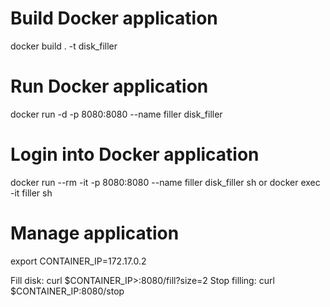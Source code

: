 # Build Docker application

docker build . -t disk_filler

# Run Docker application

docker run  -d -p 8080:8080 --name filler disk_filler

# Login into Docker application

docker run --rm -it -p 8080:8080 --name filler disk_filler sh
or
docker exec -it filler sh

# Manage application

export CONTAINER_IP=172.17.0.2

Fill disk: curl $CONTAINER_IP>:8080/fill?size=2
Stop filling: curl $CONTAINER_IP:8080/stop
